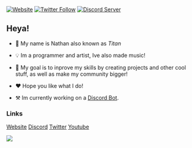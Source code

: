 [![Website](https://img.shields.io/website?label=dstitan.codes&style=for-the-badge&url=https%3A%2F%2Fdstitan.codes)][website]
[![Twitter Follow](https://img.shields.io/twitter/follow/deathstormtitan?color=1DA1F2&logo=twitter&style=for-the-badge)][twitter]
[![Discord Server](https://img.shields.io/discord/708843719528284262.svg?style=for-the-badge&logo=discord)][discord]


## Heya!
- 📜 My name is Nathan also known as *Titan*
- 💡 Im a programmer and artist, Ive also made music!
- 🔎 My goal is to inprove my skills by creating projects and other cool stuff, as well as make my community bigger!
- ❤ Hope you like what I do!

- ⚒ Im currently working on a [Discord Bot][titanbot].

### Links
[Website][website]
[Discord][discord]
[Twitter][twitter]
[Youtube][youtube]

<a href="https://github.com/DSTitan/DSTitan">
  <img align="center" src="https://github-readme-stats.vercel.app/api?username=DSTitan&line_height=27&count_private=true&show_icons=true&theme=radical&include_all_commits=true" />
</a>


[website]: https://dstitan.codes
[titanbot]: https://bot.dstitan.codes
[discord]: https://dstitan.codes/return/discord
[twitter]: https://twitter.com/intent/follow?original_referer=https%3A%2F%2Fgithub.com%2Fdeathstormtitan&screen_name=deathstormtitan
[youtube]: https://dstitan.codes/return/youtube
